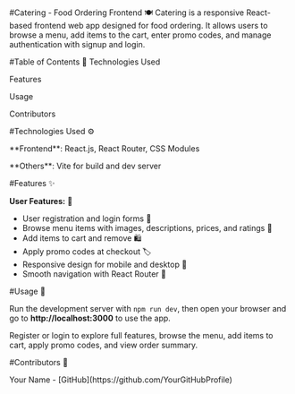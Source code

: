 #Catering - Food Ordering Frontend 🍽️
Catering is a responsive React-based frontend web app designed for food ordering. It allows users to browse a menu, add items to the cart, enter promo codes, and manage authentication with signup and login.

#Table of Contents 📑
Technologies Used

Features

Usage

Contributors

#Technologies Used ⚙️
<p>**Frontend**: React.js, React Router, CSS Modules</p> <p>**Others**: Vite for build and dev server</p>
#Features ✨
<p><strong>User Features:</strong> 👤</p> <ul> <li>User registration and login forms 🔑</li> <li>Browse menu items with images, descriptions, prices, and ratings 🍲</li> <li>Add items to cart and remove 🛍️</li> <li>Apply promo codes at checkout 🏷️</li> <li>Responsive design for mobile and desktop 📱</li> <li>Smooth navigation with React Router 🔄</li> </ul>
#Usage 🚀
<p>Run the development server with <code>npm run dev</code>, then open your browser and go to <strong>http://localhost:3000</strong> to use the app.</p> <p>Register or login to explore full features, browse the menu, add items to cart, apply promo codes, and view order summary.</p>
#Contributors 👥
<p>Your Name - [GitHub](https://github.com/YourGitHubProfile)</p>
